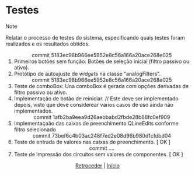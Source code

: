# Testes

>[!NOTE]
> Relatar o processo de testes do sistema, especificando quais testes foram 
> realizados e os resultados obtidos.

<ol>
	<div align="center">commit 5183ec98b966ee5952e8c56a166a20ace268e025</div>
	<li>	Primeiros botões sem função: Botões de seleção inicial (filtro passivo ou ativo).</li>
	<li>	Protótipo de autoajuste de <I>widgets</I> na classe "analogFilters".</li>
	<div align="center">commit 5183ec98b966ee5952e8c56a166a20ace268e025</div>
	<li>	Teste de comboBox: Una comboBox é gerada com opções derivadas de filtro passivo ou ativo.</li>
	<li>	Implementação de botão de reiniciar. // Este deve ser implementado depois, visto que deve considerear varios casos de uso
	ainda não implementados.</li>
	<div align="center">commit 1afb2ba9eea9d26aebbabd2fbde28b88fc0ef909</div>
	<li>	Implementaçaão das caixas de preenchimento QLineEdits conforme filtro selecionado</li>
	<div align="center">commit 73bef6c4b03ac248f7ed2e08d96b980d1cfdbd04</div>
	<li>	Teste de entrada de valores nas caixas de preenchimento. [ OK ]</li>
	<div align="center">commit ....</div>
	<li>	Teste de impressão dos circuitos sem valores de componentes. [ OK ]</li>
</ol>

<div align="center">

[Retroceder](implementacao.md) | [Início](README.md)

</div>